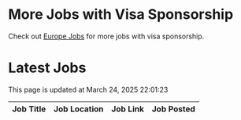 # More Jobs with Visa Sponsorship

Check out [Europe Jobs](https://github.com/sureshparimi/europejobs#latest-jobs) for more jobs with visa sponsorship.

# Latest Jobs

This page is updated at March 24, 2025 22:01:23

| Job Title | Job Location | Job Link | Job Posted |
| --- | --- | --- | --- |
